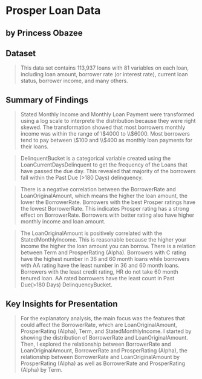 # Prosper Loan Data

## by Princess Obazee


## Dataset

>This data set contains 113,937 loans with 81 variables on each loan, including loan amount, borrower rate (or interest rate), current loan status, borrower income, and many others.


## Summary of Findings

>Stated Monthly Income and Monthly Loan Payment were transformed using a log scale to interprete the distribution because they were right skewed. The transformation showed that most borrowers monthly income was within the range of \\$4000 to \\$6000. Most borrowers tend to pay between \\$100 and \\$400 as monthly loan payments for their loans.

>DelinquentBucket is a categorical variable created using the LoanCurrentDaysDelinquent to get the frequency of the Loans that have passed the due day. This revealed that majority of the borrowers fall within the Past Due (>180 Days) delinquency.

>There is a negative correlation between the BorrowerRate and LoanOriginalAmount, which means the higher the loan amount, the lower the BorrowerRate. Borrowers with the best Prosper ratings have the lowest BorrowerRate. This indicates Prosper rating has a strong effect on BorrowerRate. Borrowers with better rating also have higher monthly income and loan amount.

>The LoanOriginalAmount is positively correlated with the StatedMonthlyIncome. This is reasonable because the higher your income the higher the loan amount you can borrow. There is a relation between Term and ProsperRating (Alpha). Borrowers with C rating have the highest number in 36 and 60 month loans while borrowers with AA rating have the least number in 36 and 60 month loans. Borrowers with the least credit rating, HR do not take 60 month tenured loan. AA rated borrowers have the least count in Past Due(>180 Days) DelinquencyBucket.


## Key Insights for Presentation

> For the explanatory analysis, the main focus was the features that could affect the BorrowerRate, which are LoanOriginalAmount, ProsperRating (Alpha), Term, and StatedMonthlyIncome. I started by showing the distribution of BorrowerRate and LoanOriginalAmount. Then, I explored the relationship between BorrowerRate and LoanOriginalAmount, BorrowerRate and ProsperRating (Alpha), the relationship between BorrowerRate and LoanOriginalAmount by ProsperRating (Alpha) as well as BorrowerRate and ProsperRating (Alpha) by Term.
